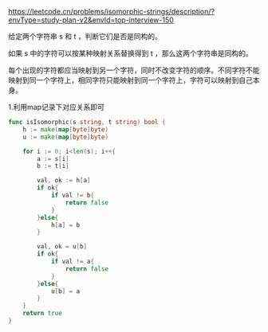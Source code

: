 https://leetcode.cn/problems/isomorphic-strings/description/?envType=study-plan-v2&envId=top-interview-150

给定两个字符串 s 和 t ，判断它们是否是同构的。

如果 s 中的字符可以按某种映射关系替换得到 t ，那么这两个字符串是同构的。

每个出现的字符都应当映射到另一个字符，同时不改变字符的顺序。不同字符不能映射到同一个字符上，相同字符只能映射到同一个字符上，字符可以映射到自己本身。



1.利用map记录下对应关系即可


```go
func isIsomorphic(s string, t string) bool {
    h := make(map[byte]byte)
    u := make(map[byte]byte)

    for i := 0; i<len(s); i++{
        a := s[i]
        b := t[i]

        val, ok := h[a]
        if ok{
            if val != b{
                return false
            }
        }else{
            h[a] = b
        }

        val, ok = u[b]
        if ok{
            if val != a{
                return false
            }
        }else{
            u[b] = a
        }
    }
    return true
}
```